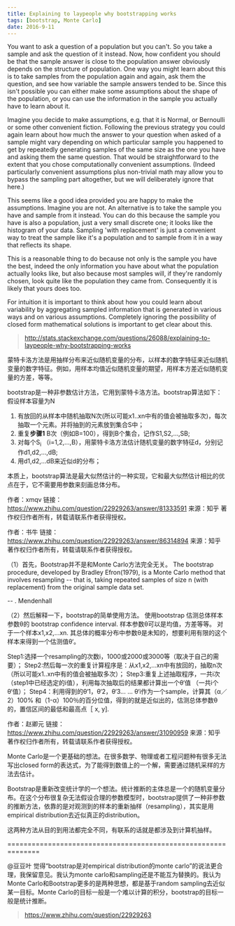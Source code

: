 ```yaml
---
title: Explaining to laypeople why bootstrapping works
tags: [bootstrap, Monte Carlo]
date: 2016-9-11
---
```


You want to ask a question of a population but you can't. So you take a sample and ask the question of it instead. Now, how confident you should be that the sample answer is close to the population answer obviously depends on the structure of population. One way you might learn about this is to take samples from the population again and again, ask them the question, and see how variable the sample answers tended to be. Since this isn't possible you can either make some assumptions about the shape of the population, or you can use the information in the sample you actually have to learn about it.
<!--more-->
Imagine you decide to make assumptions, e.g. that it is Normal, or Bernoulli or some other convenient fiction. Following the previous strategy you could again learn about how much the answer to your question when asked of a sample might vary depending on which particular sample you happened to get by repeatedly generating samples of the same size as the one you have and asking them the same question. That would be straightforward to the extent that you chose computationally convenient assumptions. (Indeed particularly convenient assumptions plus non-trivial math may allow you to bypass the sampling part altogether, but we will deliberately ignore that here.)

This seems like a good idea provided you are happy to make the assumptions. Imagine you are not. An alternative is to take the sample you have and sample from it instead. You can do this because the sample you have is also a population, just a very small discrete one; it looks like the histogram of your data. Sampling 'with replacement' is just a convenient way to treat the sample like it's a population and to sample from it in a way that reflects its shape.

This is a reasonable thing to do because not only is the sample you have the best, indeed the only information you have about what the population actually looks like, but also because most samples will, if they're randomly chosen, look quite like the population they came from. Consequently it is likely that yours does too.

For intuition it is important to think about how you could learn about variability by aggregating sampled information that is generated in various ways and on various assumptions. Completely ignoring the possibility of closed form mathematical solutions is important to get clear about this.

> http://stats.stackexchange.com/questions/26088/explaining-to-laypeople-why-bootstrapping-works

蒙特卡洛方法是用抽样分布来近似随机变量的分布，以样本的数字特征来近似随机变量的数字特征。例如，用样本均值近似随机变量的期望，用样本方差近似随机变量的方差，等等。

bootstrap是一种非参数估计方法，它用到蒙特卡洛方法。bootstrap算法如下：
假设样本容量为N
1. 有放回的从样本中随机抽取N次(所以可能x1..xn中有的值会被抽取多次)，每次抽取一个元素。并将抽到的元素放到集合S中；
2. 重复**步骤1** B次（例如B=100），得到B个集合，记作S1,S2,...,SB;
3. 对每个S<sub>i</sub> （i=1,2,...,B），用蒙特卡洛方法估计随机变量的数字特征d，分别记作d1,d2,...,dB;
4. 用d1,d2,...dB来近似d的分布；

本质上，bootstrap算法是最大似然估计的一种实现，它和最大似然估计相比的优点在于，它不需要用参数来刻画总体分布。

作者：xmqv
链接：https://www.zhihu.com/question/22929263/answer/81333591
来源：知乎
著作权归作者所有，转载请联系作者获得授权。

作者：书牛
链接：https://www.zhihu.com/question/22929263/answer/86314894
来源：知乎
著作权归作者所有，转载请联系作者获得授权。

（1）首先，Bootstrap并不是和Monte Carlo方法完全无关。
The bootstrap procedure, developed by Bradley Efron(1979), is a Monte Carlo method that involves resampling -- that is, taking repeated samples of size n (with replacement) from the original sample data set.

-- <Statistics for Engineering and the Science>. Mendenhall

（2）然后解释一下，bootstrap的简单使用方法。
使用bootstrap 估测总体样本参数θ的 bootstrap confidence interval. 
样本参数θ可以是均值，方差等等。
对于一个样本x1,x2,...xn. 其总体的概率分布中参数θ是未知的，想要利用有限的这个样本来得到一个估测值θ‘。

Step1:选择一个resampling的次数i，1000或2000或3000等（取决于自己的需要）；
Step2:然后每一次的重复计算程序是：从x1,x2,...xn中有放回的，抽取n次（所以可能x1..xn中有的值会被抽取多次）；
Step3:重复上述抽取程序，一共i次（step1中已经选定的i值），利用每次抽取后的结果都计算出一个θ‘值 （一共i个θ‘值）；
Step4：利用得到的θ‘1，θ‘2，θ‘3... ... θ‘i作为一个sample，计算其（α／2）100% 和（1-α）100％的百分位值，得到的就是近似出的，估测总体参数θ的，置信区间的最低和最高点［ x, y].

作者：赵卿元
链接：https://www.zhihu.com/question/22929263/answer/31090959
来源：知乎
著作权归作者所有，转载请联系作者获得授权。

Monte Carlo是一个更基础的想法。在很多数学、物理或者工程问题种有很多无法写出closed form的表达式，为了能得到数值上的一个解，需要通过随机采样的方法去估计。

Bootstrap是重新改变统计学的一个想法。统计推断的主体总是一个的随机变量分布。在这个分布很复杂无法假设合理的参数模型时，bootstrap提供了一种非参数的推断方法，依靠的是对观测到的样本的重新抽样（resampling），其实是用empirical distribution去近似真正的distribution。

这两种方法从目的到用法都完全不同，有联系的话就是都涉及到计算机抽样。

==============================================================

@豆豆叶 觉得“bootstrap是对empirical distribution的monte carlo”的说法更合理，我保留意见。我认为monte carlo和sampling还是不能互为替换的。我认为Monte Carlo和Bootstrap更多的是两种思想，都是基于random sampling去近似某一目标。Monte Carlo的目标一般是一个难以计算的积分，bootstrap的目标一般是统计推断。

> https://www.zhihu.com/question/22929263